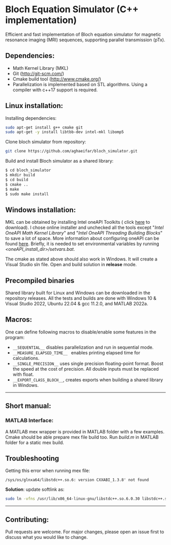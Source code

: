 # Bloch Equation Simulator (C++ implementation)

Efficient and fast implementation of Bloch equation simulator for magnetic resonance imaging (MRI) sequences, supporting parallel transmission (pTx).

## Dependencies:

* Math Kernel Library (MKL)
* Git (http://git-scm.com/)
* Cmake build tool (http://www.cmake.org/)
* Parallelization is implemented based on STL algorithms. Using a compiler with c++17 support is required.


## Linux installation:

Installing dependencies:

```sh
sudo apt-get install g++ cmake git
sudo apt-get -y install libtbb-dev intel-mkl libomp5
```

Clone bloch simulator from repository:

```sh
git clone https://github.com/aghaeifar/bloch_simulator.git
```

Build and install Bloch simulator as a shared library:

```sh
$ cd bloch_simulator
$ mkdir build
$ cd build
$ cmake ..
$ make
$ sudo make install
```

## Windows installation:
MKL can be obtained by installing Intel oneAPI Toolkits ( click [here](https://www.intel.com/content/www/us/en/developer/tools/oneapi/base-toolkit-download.html) to download). I chose online installer and unchecked all the tools except "*Intel OneAPI Math Kernel Library*" and "*Intel OneAPI Threading Building Blocks*" to save a lot of space. More information about configuring oneAPI can be found [here](https://www.intel.com/content/www/us/en/develop/documentation/get-started-with-intel-oneapi-base-linux/top/before-you-begin.html). Briefly, it is needed to set environmental variables by running *<oneAPI_install_dir>/setvars.bat*.

The cmake as stated above should also work in Windows. It will create a Visual Studio sln file. Open and build solution in **release** mode.
## Precompiled binaries
Shared library built for Linux and Windows can be downloaded in the repository releases. All the tests and builds are done with Windows 10 & Visual Studio 2022, Ubuntu 22.04 & gcc 11.2.0, and MATLAB 2022a.

## Macros:

One can define following macros to disable/enable some features in the program:
- ```__SEQUENTIAL__``` disables parallelization and run in sequential mode.
- ```__MEASURE_ELAPSED_TIME__ ``` enables printing elapsed time for calculations.
- ```__SINGLE_PRECISION__``` uses single precision floating-point format. Boost the speed at the cost of precision. All double inputs must be replaced with float.
- ```__EXPORT_CLASS_BLOCH__```, creates exports when building a shared library in Windows.
---

## Short manual:

### MATLAB Interface:

A MATLAB mex wrapper is provided in MATLAB folder with a few examples. Cmake should be able prepare mex file build too. Run *build.m* in MATLAB folder for a static mex build.


## Troubleshooting 

Getting this error when running mex file:
```
/sys/os/glnxa64/libstdc++.so.6: version CXXABI_1.3.8' not found
```
**Solution**: update softlink as:
```sh
sudo ln -vfns /usr/lib/x86_64-linux-gnu/libstdc++.so.6.0.30 libstdc++.so.6
```


---

## Contributing:

Pull requests are welcome. For major changes, please open an issue first to discuss what you would like to change.